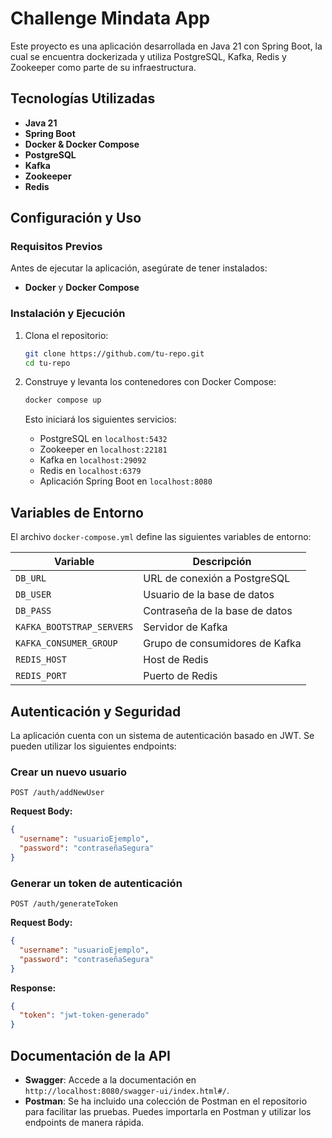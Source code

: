 # Challenge Mindata App

Este proyecto es una aplicación desarrollada en Java 21 con Spring Boot, la cual se encuentra dockerizada y utiliza PostgreSQL, Kafka, Redis y Zookeeper como parte de su infraestructura.

## Tecnologías Utilizadas

- **Java 21**
- **Spring Boot**
- **Docker & Docker Compose**
- **PostgreSQL**
- **Kafka**
- **Zookeeper**
- **Redis**

## Configuración y Uso

### Requisitos Previos

Antes de ejecutar la aplicación, asegúrate de tener instalados:

- **Docker** y **Docker Compose**

### Instalación y Ejecución

1. Clona el repositorio:

   ```sh
   git clone https://github.com/tu-repo.git
   cd tu-repo
   ```

2. Construye y levanta los contenedores con Docker Compose:

   ```sh
   docker compose up
   ```

   Esto iniciará los siguientes servicios:

    - PostgreSQL en `localhost:5432`
    - Zookeeper en `localhost:22181`
    - Kafka en `localhost:29092`
    - Redis en `localhost:6379`
    - Aplicación Spring Boot en `localhost:8080`

## Variables de Entorno

El archivo `docker-compose.yml` define las siguientes variables de entorno:

| Variable                  | Descripción                    |
| ------------------------- | ------------------------------ |
| `DB_URL`                  | URL de conexión a PostgreSQL   |
| `DB_USER`                 | Usuario de la base de datos    |
| `DB_PASS`                 | Contraseña de la base de datos |
| `KAFKA_BOOTSTRAP_SERVERS` | Servidor de Kafka              |
| `KAFKA_CONSUMER_GROUP`    | Grupo de consumidores de Kafka |
| `REDIS_HOST`              | Host de Redis                  |
| `REDIS_PORT`              | Puerto de Redis                |


## Autenticación y Seguridad

La aplicación cuenta con un sistema de autenticación basado en JWT. Se pueden utilizar los siguientes endpoints:

### Crear un nuevo usuario

`POST /auth/addNewUser`

**Request Body:**
```json
{
  "username": "usuarioEjemplo",
  "password": "contraseñaSegura"
}
```

### Generar un token de autenticación

`POST /auth/generateToken`

**Request Body:**
```json
{
  "username": "usuarioEjemplo",
  "password": "contraseñaSegura"
}
```

**Response:**
```json
{
  "token": "jwt-token-generado"
}
```

## Documentación de la API

- **Swagger**: Accede a la documentación en `http://localhost:8080/swagger-ui/index.html#/`.
- **Postman**: Se ha incluido una colección de Postman en el repositorio para facilitar las pruebas. Puedes importarla en Postman y utilizar los endpoints de manera rápida.
